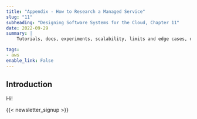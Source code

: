 ```yaml
---
title: "Appendix - How to Research a Managed Service"
slug: "11"
subheading: "Designing Software Systems for the Cloud, Chapter 11"
date: 2022-09-29
summary: |
    Tutorials, docs, experiments, scalability, limits and edge cases, deployments and changes. Example using SQS.

tags:
- aws
enable_link: False
---
```


## Introduction

Hi!

{{< newsletter_signup >}}